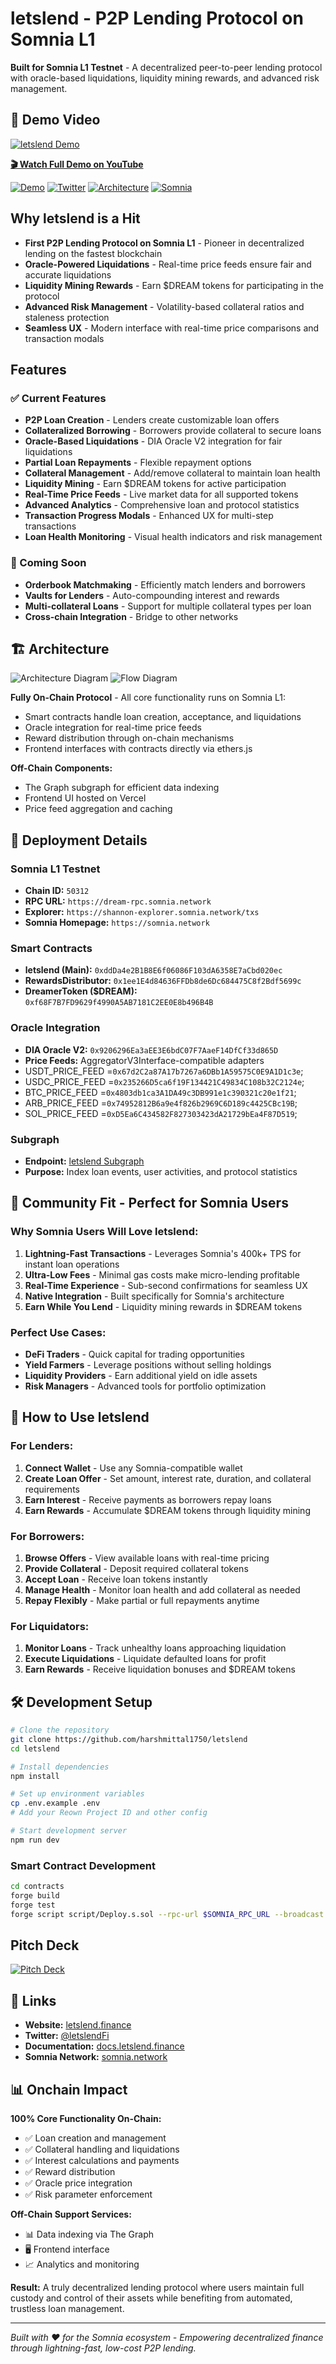 # letslend - P2P Lending Protocol on Somnia L1

**Built for Somnia L1 Testnet** - A decentralized peer-to-peer lending protocol with oracle-based liquidations, liquidity mining rewards, and advanced risk management.

## 🎥 Demo Video

[![letslend Demo](https://img.youtube.com/vi/0Iou8WJnigM/maxresdefault.jpg)](https://www.youtube.com/watch?v=2e_KI3gE-Tk)

**[🎬 Watch Full Demo on YouTube](https://www.youtube.com/watch?v=2e_KI3gE-Tk)**

[![Demo](https://img.shields.io/badge/🎬_Demo-Watch_Video-red?style=flat&logo=youtube)](https://www.youtube.com/watch?v=2e_KI3gE-Tk)
[![Twitter](https://img.shields.io/badge/Twitter-@letslendFi-1DA1F2?style=flat&logo=twitter)](https://x.com/letslendFi)
[![Architecture](https://img.shields.io/badge/Architecture-Diagram-blue)](#architecture)
[![Somnia](https://img.shields.io/badge/Built%20for-Somnia%20L1-purple)](https://somnia.network)

## Why letslend is a Hit

- **First P2P Lending Protocol on Somnia L1** - Pioneer in decentralized lending on the fastest blockchain
- **Oracle-Powered Liquidations** - Real-time price feeds ensure fair and accurate liquidations
- **Liquidity Mining Rewards** - Earn $DREAM tokens for participating in the protocol
- **Advanced Risk Management** - Volatility-based collateral ratios and staleness protection
- **Seamless UX** - Modern interface with real-time price comparisons and transaction modals

## Features

### ✅ Current Features

- **P2P Loan Creation** - Lenders create customizable loan offers
- **Collateralized Borrowing** - Borrowers provide collateral to secure loans
- **Oracle-Based Liquidations** - DIA Oracle V2 integration for fair liquidations
- **Partial Loan Repayments** - Flexible repayment options
- **Collateral Management** - Add/remove collateral to maintain loan health
- **Liquidity Mining** - Earn $DREAM tokens for active participation
- **Real-Time Price Feeds** - Live market data for all supported tokens
- **Advanced Analytics** - Comprehensive loan and protocol statistics
- **Transaction Progress Modals** - Enhanced UX for multi-step transactions
- **Loan Health Monitoring** - Visual health indicators and risk management

### 🔄 Coming Soon

- **Orderbook Matchmaking** - Efficiently match lenders and borrowers
- **Vaults for Lenders** - Auto-compounding interest and rewards
- **Multi-collateral Loans** - Support for multiple collateral types per loan
- **Cross-chain Integration** - Bridge to other networks

## 🏗️ Architecture

![Architecture Diagram](/architecture_diagram.png)
![Flow Diagram](/flow_diagram.png)

**Fully On-Chain Protocol** - All core functionality runs on Somnia L1:

- Smart contracts handle loan creation, acceptance, and liquidations
- Oracle integration for real-time price feeds
- Reward distribution through on-chain mechanisms
- Frontend interfaces with contracts directly via ethers.js

**Off-Chain Components:**

- The Graph subgraph for efficient data indexing
- Frontend UI hosted on Vercel
- Price feed aggregation and caching

## 📱 Deployment Details

### **Somnia L1 Testnet**

- **Chain ID:** `50312`
- **RPC URL:** `https://dream-rpc.somnia.network`
- **Explorer:** `https://shannon-explorer.somnia.network/txs`
- **Somnia Homepage:** `https://somnia.network`

### **Smart Contracts**

- **letslend (Main):** `0xddDa4e2B1B8E6f06086F103dA6358E7aCbd020ec`
- **RewardsDistributor:** `0x1ee1E4d84636FFDb8de6Dc684475C8f2Bdf5699c`
- **DreamerToken ($DREAM):** `0xf68F7B7FD9629f4990A5AB7181C2EE0E8b496B4B`
<!-- - **SomniaConfig:** `0x[Contract Address]` -->

### **Oracle Integration**

- **DIA Oracle V2:** `0x9206296Ea3aEE3E6bdC07F7AaeF14DfCf33d865D`
- **Price Feeds:** AggregatorV3Interface-compatible adapters
- USDT_PRICE_FEED =`0x67d2C2a87A17b7267a6DBb1A59575C0E9A1D1c3e`;
- USDC_PRICE_FEED =`0x235266D5ca6f19F134421C49834C108b32C2124e`;
- BTC_PRICE_FEED =`0x4803db1ca3A1DA49c3DB991e1c390321c20e1f21`;
- ARB_PRICE_FEED =`0x74952812B6a9e4f826b2969C6D189c4425CBc19B`;
- SOL_PRICE_FEED =`0xD5Ea6C434582F827303423dA21729bEa4F87D519`;

### **Subgraph**

- **Endpoint:** [letslend Subgraph](https://api.subgraph.somnia.network/api/public/d5671b32-2846-489e-a577-e7d9702dd17b/subgraphs/letslend-graph/v0.0.3/)
- **Purpose:** Index loan events, user activities, and protocol statistics

## 🌟 Community Fit - Perfect for Somnia Users

### **Why Somnia Users Will Love letslend:**

1. **Lightning-Fast Transactions** - Leverages Somnia's 400k+ TPS for instant loan operations
2. **Ultra-Low Fees** - Minimal gas costs make micro-lending profitable
3. **Real-Time Experience** - Sub-second confirmations for seamless UX
4. **Native Integration** - Built specifically for Somnia's architecture
5. **Earn While You Lend** - Liquidity mining rewards in $DREAM tokens

### **Perfect Use Cases:**

- **DeFi Traders** - Quick capital for trading opportunities
- **Yield Farmers** - Leverage positions without selling holdings
- **Liquidity Providers** - Earn additional yield on idle assets
- **Risk Managers** - Advanced tools for portfolio optimization

## 🚀 How to Use letslend

### **For Lenders:**

1. **Connect Wallet** - Use any Somnia-compatible wallet
2. **Create Loan Offer** - Set amount, interest rate, duration, and collateral requirements
3. **Earn Interest** - Receive payments as borrowers repay loans
4. **Earn Rewards** - Accumulate $DREAM tokens through liquidity mining

### **For Borrowers:**

1. **Browse Offers** - View available loans with real-time pricing
2. **Provide Collateral** - Deposit required collateral tokens
3. **Accept Loan** - Receive loan tokens instantly
4. **Manage Health** - Monitor loan health and add collateral as needed
5. **Repay Flexibly** - Make partial or full repayments anytime

### **For Liquidators:**

1. **Monitor Loans** - Track unhealthy loans approaching liquidation
2. **Execute Liquidations** - Liquidate defaulted loans for profit
3. **Earn Rewards** - Receive liquidation bonuses and $DREAM tokens

## 🛠️ Development Setup

```bash
# Clone the repository
git clone https://github.com/harshmittal1750/letslend
cd letslend

# Install dependencies
npm install

# Set up environment variables
cp .env.example .env
# Add your Reown Project ID and other config

# Start development server
npm run dev
```

### **Smart Contract Development**

```bash
cd contracts
forge build
forge test
forge script script/Deploy.s.sol --rpc-url $SOMNIA_RPC_URL --broadcast
```

## Pitch Deck

[![Pitch Deck](https://img.shields.io/badge/📄_Pitch_Deck-View_Document-blue?style=flat&logo=google-drive)](./letslendfinance-Somnia-hackathon.pdf)

## 🔗 Links

- **Website:** [letslend.finance](https://www.letslend.finance/)
- **Twitter:** [@letslendFi](https://x.com/letslendFi)
- **Documentation:** [docs.letslend.finance](https://docs.letslend.finance)
- **Somnia Network:** [somnia.network](https://somnia.network)

## 📊 Onchain Impact

**100% Core Functionality On-Chain:**

- ✅ Loan creation and management
- ✅ Collateral handling and liquidations
- ✅ Interest calculations and payments
- ✅ Reward distribution
- ✅ Oracle price integration
- ✅ Risk parameter enforcement

**Off-Chain Support Services:**

- 📊 Data indexing via The Graph
- 🖥️ Frontend interface
- 📈 Analytics and monitoring

**Result:** A truly decentralized lending protocol where users maintain full custody and control of their assets while benefiting from automated, trustless loan management.

---

_Built with ❤️ for the Somnia ecosystem - Empowering decentralized finance through lightning-fast, low-cost P2P lending._
